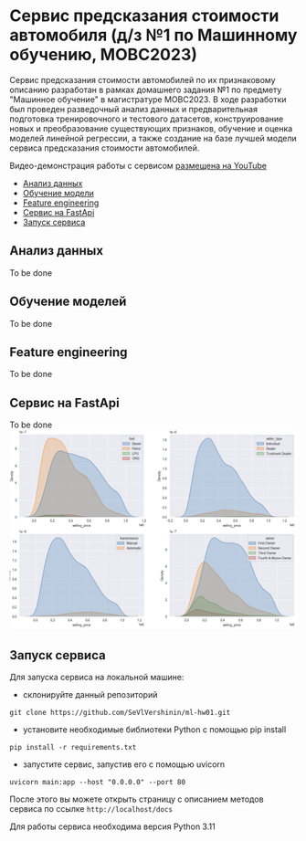 # Сервис предсказания стоимости автомобиля (д/з №1 по Машинному обучению, МОВС2023)  
Сервис предсказания стоимости автомобилей по их признаковому описанию разработан в рамках 
домашнего задания №1 по предмету "Машинное обучение" в магистратуре МОВС2023. В ходе разработки 
был проведен разведочный анализ данных и предварительная подготовка тренировочного и тестового датасетов, 
конструирование новых и преобразование существующих признаков, обучение и оценка моделей линейной регрессии, 
а также создание на базе лучшей модели сервиса предсказания стоимости автомобилей. 

Видео-демонстрация работы с сервисом [размещена на YouTube](https://www.youtube.com/watch?v=gY5yGY9AT9c)


- [Анализ данных](#анализ-данных)
- [Обучение модели](#обучение-моделей)
- [Feature engineering](#feature-engineering)
- [Сервис на FastApi](#сервис-на-fastapi)
- [Запуск сервиса](#запуск-сервиса)

## Анализ данных
To be done
## Обучение моделей
To be done
## Feature engineering
To be done
## Сервис на FastApi
To be done
![Screenshot](img/test_image.png)
## Запуск сервиса
Для запуска сервиса на локальной машине: 
- склонируйте данный репозиторий
```commandline
git clone https://github.com/SeVlVershinin/ml-hw01.git
```
- установите необходимые библиотеки Python с помощью pip install
```commandline
pip install -r requirements.txt
```
- запустите сервис, запустив его с помощью uvicorn
```commandline
uvicorn main:app --host "0.0.0.0" --port 80
```
После этого вы можете открыть страницу с описанием методов сервиса по ссылке ```http://localhost/docs``` 

Для работы сервиса необходима версия Python 3.11
